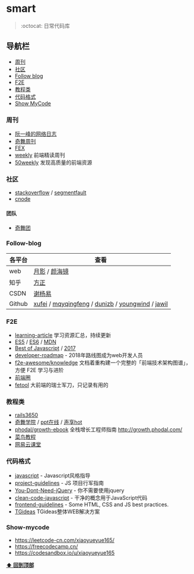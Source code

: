 # smart

> :octocat: 日常代码库

## 导航栏

- [周刊](#周刊)
- [社区](#社区)
- [Follow blog](#follow-blog)
- [F2E](#f2e)
- [教程类](#教程类)
- [代码格式](#代码格式)
- [Show MyCode](#show-mycode)

### 周刊

- [阮一峰的网络日志](http://www.ruanyifeng.com/blog/)
- [奇舞周刊](https://weekly.75team.com/)
- [FEX](http://fex.baidu.com/weekly/)
- [weekly](https://github.com/dt-fe/weekly) 前端精读周刊
- [50weekly](https://ihtml5.github.io/50weekly/) 发现高质量的前端资源 
### 社区

- [stackoverflow](https://stackoverflow.com/) / [segmentfault](https://segmentfault.com/)
- [cnode](https://cnodejs.org/)

#### 团队
- [奇舞团](https://75team.com/)

### Follow-blog

各平台 | 查看
---|---
web | [月影](https://www.h5jun.com/archives/) / [颜海镜](http://yanhaijing.com/)
知乎 |[方正](https://www.zhihu.com/people/fang-zheng-3-34/posts)
CSDN |[谢杨易](https://blog.csdn.net/u013510838)
Github |[xufei](https://github.com/xufei/blog) / [mqyqingfeng](https://github.com/mqyqingfeng/Blog) / [dunizb](https://github.com/dunizb/blog) / [youngwind](https://github.com/youngwind/blog) / [jawil](https://github.com/jawil/blog/issues)

### F2E

- [learning-article](https://github.com/webproblem/learning-article) 学习资源汇总，持续更新
- [ES5](http://yanhaijing.com/es5/) / [ES6](http://es6.ruanyifeng.com/) / [MDN](https://developer.mozilla.org/zh-CN/)
- [Best of Javascript](https://bestof.js.org/) / [2017](https://risingstars.js.org/2017/zh) 
- [developer-roadmap](https://github.com/kamranahmedse/developer-roadmap) - 2018年路线图成为web开发人员
- [f2e-awesome/knowledge](https://github.com/f2e-awesome/knowledge) 文档着重构建一个完整的「前端技术架构图谱」，方便 F2E 学习与进阶
- [前端圈](https://fequan.com/) 
- [fetool](https://github.com/nieweidong/fetool) 大前端的瑞士军刀，只记录有用的

### 教程类
- [rails3650](https://www.rails365.net/)
- [奇舞学院](https://t.75team.com/video) / [ppt在线](https://webzhao.github.io/fe-camp/index.html) / [声享hot](https://ppt.baomitu.com/hot)
- [phodal/growth-ebook](https://github.com/phodal/growth-ebook) 全栈增长工程师指南 http://growth.phodal.com/
- [菜鸟教程](http://www.runoob.com/)
- [网易云课堂](https://study.163.com/)

### 代码格式

- [javascript](https://github.com/airbnb/javascript) - Javascript风格指导
- [project-guidelines](https://github.com/wearehive/project-guidelines/blob/master/README-zh.md) - JS 项目行军指南
- [You-Dont-Need-jQuery](https://github.com/nefe/You-Dont-Need-jQuery/blob/master/README.zh-CN.md) - 你不需要使用jquery
- [clean-code-javascript](https://github.com/ryanmcdermott/clean-code-javascript) - 干净的概念用于JavaScript代码
- [frontend-guidelines](https://github.com/bendc/frontend-guidelines) - Some HTML, CSS and JS best practices.
- [TGideas](http://tguide.qq.com/main/index.htm) TGideas整体WEB解决方案 

### Show-mycode

- https://leetcode-cn.com/xiaoyueyue165/
- https://freecodecamp.cn/
- https://codesandbox.io/u/xiaoyueyue165

**[⬆ 回到顶部](#smart)**
